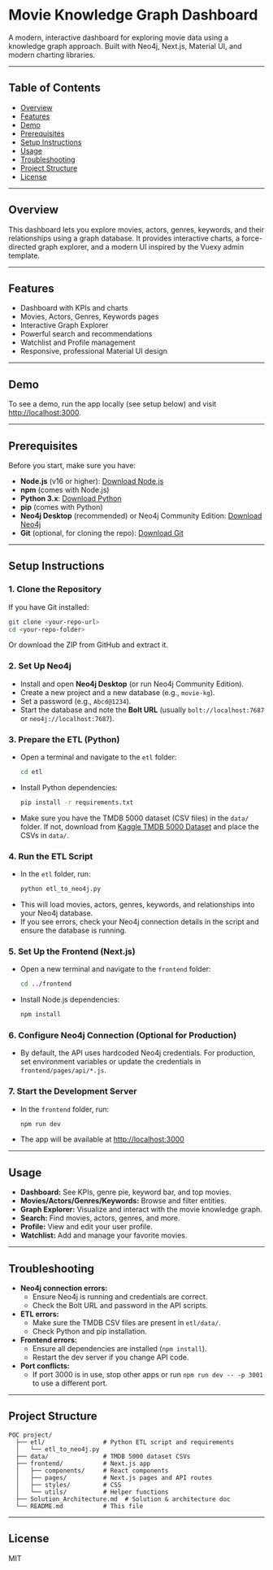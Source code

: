 # Movie Knowledge Graph Dashboard

A modern, interactive dashboard for exploring movie data using a knowledge graph approach. Built with Neo4j, Next.js, Material UI, and modern charting libraries.

---

## Table of Contents
- [Overview](#overview)
- [Features](#features)
- [Demo](#demo)
- [Prerequisites](#prerequisites)
- [Setup Instructions](#setup-instructions)
- [Usage](#usage)
- [Troubleshooting](#troubleshooting)
- [Project Structure](#project-structure)
- [License](#license)

---

## Overview
This dashboard lets you explore movies, actors, genres, keywords, and their relationships using a graph database. It provides interactive charts, a force-directed graph explorer, and a modern UI inspired by the Vuexy admin template.

---

## Features
- Dashboard with KPIs and charts
- Movies, Actors, Genres, Keywords pages
- Interactive Graph Explorer
- Powerful search and recommendations
- Watchlist and Profile management
- Responsive, professional Material UI design

---

## Demo
To see a demo, run the app locally (see setup below) and visit [http://localhost:3000](http://localhost:3000).

---

## Prerequisites
Before you start, make sure you have:

- **Node.js** (v16 or higher): [Download Node.js](https://nodejs.org/)
- **npm** (comes with Node.js)
- **Python 3.x**: [Download Python](https://www.python.org/downloads/)
- **pip** (comes with Python)
- **Neo4j Desktop** (recommended) or Neo4j Community Edition: [Download Neo4j](https://neo4j.com/download/)
- **Git** (optional, for cloning the repo): [Download Git](https://git-scm.com/downloads)

---

## Setup Instructions

### 1. Clone the Repository
If you have Git installed:
```sh
git clone <your-repo-url>
cd <your-repo-folder>
```
Or download the ZIP from GitHub and extract it.

### 2. Set Up Neo4j
- Install and open **Neo4j Desktop** (or run Neo4j Community Edition).
- Create a new project and a new database (e.g., `movie-kg`).
- Set a password (e.g., `Abcd@1234`).
- Start the database and note the **Bolt URL** (usually `bolt://localhost:7687` or `neo4j://localhost:7687`).

### 3. Prepare the ETL (Python)
- Open a terminal and navigate to the `etl` folder:
  ```sh
  cd etl
  ```
- Install Python dependencies:
  ```sh
  pip install -r requirements.txt
  ```
- Make sure you have the TMDB 5000 dataset (CSV files) in the `data/` folder. If not, download from [Kaggle TMDB 5000 Dataset](https://www.kaggle.com/datasets/tmdb/tmdb-movie-metadata) and place the CSVs in `data/`.

### 4. Run the ETL Script
- In the `etl` folder, run:
  ```sh
  python etl_to_neo4j.py
  ```
- This will load movies, actors, genres, keywords, and relationships into your Neo4j database.
- If you see errors, check your Neo4j connection details in the script and ensure the database is running.

### 5. Set Up the Frontend (Next.js)
- Open a new terminal and navigate to the `frontend` folder:
  ```sh
  cd ../frontend
  ```
- Install Node.js dependencies:
  ```sh
  npm install
  ```

### 6. Configure Neo4j Connection (Optional for Production)
- By default, the API uses hardcoded Neo4j credentials. For production, set environment variables or update the credentials in `frontend/pages/api/*.js`.

### 7. Start the Development Server
- In the `frontend` folder, run:
  ```sh
  npm run dev
  ```
- The app will be available at [http://localhost:3000](http://localhost:3000)

---

## Usage
- **Dashboard:** See KPIs, genre pie, keyword bar, and top movies.
- **Movies/Actors/Genres/Keywords:** Browse and filter entities.
- **Graph Explorer:** Visualize and interact with the movie knowledge graph.
- **Search:** Find movies, actors, genres, and more.
- **Profile:** View and edit your user profile.
- **Watchlist:** Add and manage your favorite movies.

---

## Troubleshooting
- **Neo4j connection errors:**
  - Ensure Neo4j is running and credentials are correct.
  - Check the Bolt URL and password in the API scripts.
- **ETL errors:**
  - Make sure the TMDB CSV files are present in `etl/data/`.
  - Check Python and pip installation.
- **Frontend errors:**
  - Ensure all dependencies are installed (`npm install`).
  - Restart the dev server if you change API code.
- **Port conflicts:**
  - If port 3000 is in use, stop other apps or run `npm run dev -- -p 3001` to use a different port.

---

## Project Structure
```
POC project/
  ├── etl/                # Python ETL script and requirements
  │   └── etl_to_neo4j.py
  ├── data/               # TMDB 5000 dataset CSVs
  ├── frontend/           # Next.js app
  │   ├── components/     # React components
  │   ├── pages/          # Next.js pages and API routes
  │   ├── styles/         # CSS
  │   └── utils/          # Helper functions
  ├── Solution_Architecture.md  # Solution & architecture doc
  └── README.md           # This file
```

---

## License
MIT 